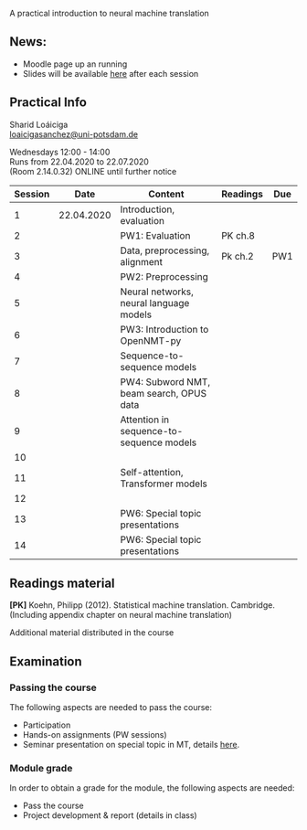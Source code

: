 A practical introduction to neural machine translation 

## News:

- Moodle page up an running
- Slides will be available [here](https://github.com/compling-potsdam/sose20-mt/tree/master/docs/materials) after each session


## Practical Info

Sharid Loáiciga  
<loaicigasanchez@uni-potsdam.de>  

Wednesdays 12:00 - 14:00  
Runs from 22.04.2020  to 22.07.2020  
(Room 2.14.0.32) ONLINE until further notice  

| Session  | Date  | Content  | Readings  | Due |
|---|---|---|---|---|
| 1  | 22.04.2020  | Introduction, evaluation  |   |   |
| 2 |   | PW1: Evaluation  | PK ch.8  |   |
| 3  |   | Data, preprocessing, alignment  | Pk ch.2  | PW1  |
| 4  |   | PW2: Preprocessing  |   |   |
| 5  |   | Neural networks, neural language models  |   |   |
| 6  |   | PW3: Introduction to OpenNMT-py  |   |   |
| 7  |   | Sequence-to-sequence models  |   |   |
| 8  |   | PW4: Subword NMT, beam search, OPUS data  |   |   |
| 9  |   | Attention in sequence-to-sequence models  |   |   |
| 10  |   |   |   |   |
| 11  |   | Self-attention, Transformer models |   |   |
| 12  |   |   |   |   |
| 13  |   | PW6: Special topic presentations  |   |   |
| 14  |   | PW6: Special topic presentations  |   |   |

## Readings material 

**[PK]** Koehn, Philipp (2012). Statistical machine translation. Cambridge. (Including appendix chapter on neural machine translation)

Additional material distributed in the course

## Examination

### Passing the course  

The following aspects are needed to pass the course:  

 - Participation
 - Hands-on assignments (PW sessions)  
 - Seminar presentation on special topic in MT, details [here](https://compling-potsdam.github.io/sose20-mt/presentation/special_topics).
 
### Module grade  

In order to obtain a grade for the module, the following aspects are needed:  

 - Pass the course  
 - Project development & report (details in class)

